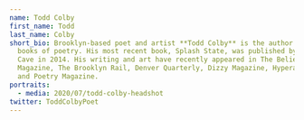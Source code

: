 ```yaml
---
name: Todd Colby
first_name: Todd
last_name: Colby
short_bio: Brooklyn-based poet and artist **Todd Colby** is the author of six
  books of poetry. His most recent book, Splash State, was published by The Song
  Cave in 2014. His writing and art have recently appeared in The Believer, Bomb
  Magazine, The Brooklyn Rail, Denver Quarterly, Dizzy Magazine, Hyperallergic,
  and Poetry Magazine.
portraits:
  - media: 2020/07/todd-colby-headshot
twitter: ToddColbyPoet
---
```

